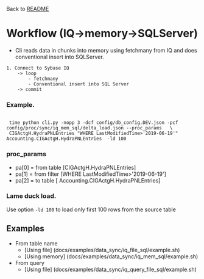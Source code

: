 
Back to [README](../README.md)


# Workflow (IQ->memory->SQLServer)

 * Cli reads data in chunks into memory using fetchmany from IQ and does conventional insert into SQLServer.

 
```
1. Connect to Sybase IQ
    -> loop
        - fetchmany
        - Conventional insert into SQL Server
    -> commit 
```


### Example.
```

 time python cli.py -nopp 3 -dcf config/db_config.DEV.json -pcf config/proc/sync/iq_mem_sql/delta_load.json --proc_params   \
 CIGActgH.HydraPNLEntries "WHERE LastModifiedTime>'2019-06-19'"  Accounting.CIGActgH.HydraPNLEntries  -ld 100
```


### proc_params

 * pa[0] = from table 	[CIGActgH.HydraPNLEntries]
 * pa[1] = from filter 	[WHERE LastModifiedTime>'2019-06-19']
 * pa[2] = to table 	[ Accounting.CIGActgH.HydraPNLEntries]


 


### Lame duck load.

Use option `-ld 100` to load only first 100 rows from the source table


## Examples

 * From table name 
   * [Using file] (docs/examples/data_sync/iq_file_sql/example.sh)
   * [Using memory] (docs/examples/data_sync/iq_mem_sql/example.sh)
 * From query 
   * [Using file] (docs/examples/data_sync/iq_query_file_sql/example.sh)
   
   